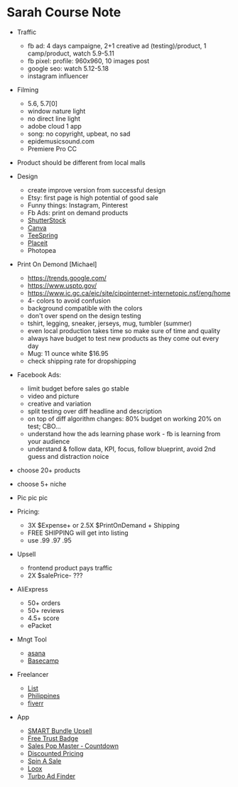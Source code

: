 # Sarah Course Note

+ Traffic
  - fb ad: 4 days campaigne, 2+1 creative ad (testing)/product, 1 camp/product, watch 5.9-5.11
  - fb pixel: profile: 960x960, 10 images post
  - google seo: watch 5.12-5.18
  - instagram influencer
+ Filming
  - 5.6, 5.7[0]
  - window nature light
  - no direct line light
  - adobe cloud 1 app
  - song: no copyright, upbeat, no sad
  - epidemusicsound.com
  - Premiere Pro CC
 
+ Product should be different from local malls
+ Design
  - create improve version from successful design 
  - Etsy: first page is high potential of good sale
  - Funny things: Instagram, Pinterest
  - Fb Ads: print on demand products 
  - [ShutterStock](https://www.shutterstock.com)
  - [Canva](https://www.canva.com)
  - [TeeSpring](https://teespring.com)
  - [Placeit](https://placeit.net)
  - Photopea
+ Print On Demond [Michael]
  - https://trends.google.com/
  - https://www.uspto.gov/
  - https://www.ic.gc.ca/eic/site/cipointernet-internetopic.nsf/eng/home
  - 4- colors to avoid confusion
  - background compatible with the colors
  - don't over spend on the design testing
  - tshirt, legging, sneaker, jerseys, mug, tumbler (summer)
  - even local production takes time so make sure of time and quality
  - always have budget to test new products as they come out every day
  - Mug: 11 ounce white $16.95
  - check shipping rate for dropshipping
+ Facebook Ads:
  - limit budget before sales go stable
  - video and picture
  - creative and variation
  - split testing over diff headline and description
  - on top of diff algorithm changes: 80% budget on working 20% on test; CBO...
  - understand how the ads learning phase work - fb is learning from your audience
  - understand & follow data, KPI, focus, follow blueprint, avoid 2nd guess and distraction noice
+ choose 20+ products
+ choose 5+ niche
+ Pic pic pic
+ Pricing:
  + 3X $Expense+ or 2.5X $PrintOnDemand + Shipping
  + FREE SHIPPING will get into listing
  + use .99 .97 .95
+ Upsell
  - frontend product pays traffic
  - 2X $salePrice- ??? 
+ AliExpress
  - 50+ orders
  - 50+ reviews
  - 4.5+ score
  - ePacket
+ Mngt Tool
  - [asana](https://asana.com)
  - [Basecamp](https://basecamp.com)
+ Freelancer
  - [List](https://www.thebalancecareers.com/find-freelance-work-online-2072051)
  - [Philippines](https://www.onlinejobs.ph)
  - [fiverr](https://www.fiverr.com)
+ App
  - [SMART Bundle Upsell](https://apps.shopify.com/smar7-bundle-upsell)
  - [Free Trust Badge](https://apps.shopify.com/trust-badge)
  - [Sales Pop Master ‑ Countdown](https://apps.shopify.com/sales-pop-master)
  - [Discounted Pricing](https://apps.shopify.com/discounted-pricing)
  - [Spin A Sale](https://apps.shopify.com/spin-a-sale)
  - [Loox](https://loox.app)
  - [Turbo Ad Finder](http://www.useturbo.com/ad-finder)
